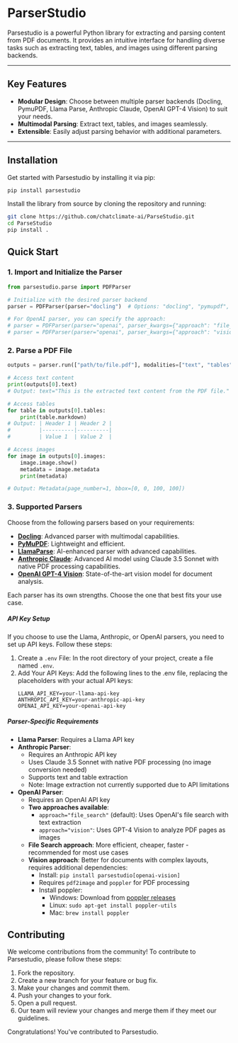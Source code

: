 # ParserStudio

Parsestudio is a powerful Python library for extracting and parsing content from PDF documents. It provides an intuitive interface for handling diverse tasks such as extracting text, tables, and images using different parsing backends.

---

## Key Features

- **Modular Design**: Choose between multiple parser backends (Docling, PymuPDF, Llama Parse, Anthropic Claude, OpenAI GPT-4 Vision) to suit your needs.
- **Multimodal Parsing**: Extract text, tables, and images seamlessly.
- **Extensible**: Easily adjust parsing behavior with additional parameters.

---

## Installation

Get started with Parsestudio by installing it via pip:

```bash
pip install parsestudio
```

Install the library from source by cloning the repository and running:

```bash
git clone https://github.com/chatclimate-ai/ParseStudio.git
cd ParseStudio
pip install .
```

## Quick Start


### 1. Import and Initialize the Parser

```python
from parsestudio.parse import PDFParser

# Initialize with the desired parser backend
parser = PDFParser(parser="docling")  # Options: "docling", "pymupdf", "llama", "anthropic", "openai"

# For OpenAI parser, you can specify the approach:
# parser = PDFParser(parser="openai", parser_kwargs={"approach": "file_search"})  # Default, recommended
# parser = PDFParser(parser="openai", parser_kwargs={"approach": "vision"})       # For complex layouts
```

### 2. Parse a PDF File

```python
outputs = parser.run(["path/to/file.pdf"], modalities=["text", "tables", "images"])

# Access text content
print(outputs[0].text)
# Output: text="This is the extracted text content from the PDF file."

# Access tables
for table in outputs[0].tables:
    print(table.markdown)
# Output: | Header 1 | Header 2 |
#         |----------|----------|
#         | Value 1  | Value 2  |

# Access images
for image in outputs[0].images:
    image.image.show()
    metadata = image.metadata
    print(metadata)

# Output: Metadata(page_number=1, bbox=[0, 0, 100, 100])
```

### 3. Supported Parsers

Choose from the following parsers based on your requirements:
- **[Docling](https://github.com/DS4SD/docling)**: Advanced parser with multimodal capabilities.
- **[PyMuPDF](https://github.com/pymupdf/PyMuPDF)**: Lightweight and efficient.
- **[LlamaParse](https://github.com/run-llama/llama_parse)**: AI-enhanced parser with advanced capabilities.
- **[Anthropic Claude](https://www.anthropic.com/claude)**: Advanced AI model using Claude 3.5 Sonnet with native PDF processing capabilities.
- **[OpenAI GPT-4 Vision](https://openai.com/gpt-4)**: State-of-the-art vision model for document analysis.

Each parser has its own strengths. Choose the one that best fits your use case.

##### API Key Setup

If you choose to use the Llama, Anthropic, or OpenAI parsers, you need to set up API keys. Follow these steps:

1. Create a `.env` File: In the root directory of your project, create a file named `.env`.
2. Add Your API Keys: Add the following lines to the .env file, replacing the placeholders with your actual API keys:
   ```
   LLAMA_API_KEY=your-llama-api-key
   ANTHROPIC_API_KEY=your-anthropic-api-key
   OPENAI_API_KEY=your-openai-api-key
   ```

##### Parser-Specific Requirements

- **Llama Parser**: Requires a Llama API key
- **Anthropic Parser**: 
  - Requires an Anthropic API key
  - Uses Claude 3.5 Sonnet with native PDF processing (no image conversion needed)
  - Supports text and table extraction
  - Note: Image extraction not currently supported due to API limitations
- **OpenAI Parser**: 
  - Requires an OpenAI API key
  - **Two approaches available**:
    - `approach="file_search"` (default): Uses OpenAI's file search with text extraction
    - `approach="vision"`: Uses GPT-4 Vision to analyze PDF pages as images
  - **File Search approach**: More efficient, cheaper, faster - recommended for most use cases
  - **Vision approach**: Better for documents with complex layouts, requires additional dependencies:
    - Install: `pip install parsestudio[openai-vision]`
    - Requires `pdf2image` and `poppler` for PDF processing
    - Install poppler:
      - Windows: Download from [poppler releases](https://github.com/oschwartz10612/poppler-windows/releases/)
      - Linux: `sudo apt-get install poppler-utils`
      - Mac: `brew install poppler`

## Contributing

We welcome contributions from the community! To contribute to Parsestudio, please follow these steps:

1. Fork the repository.
2. Create a new branch for your feature or bug fix.
3. Make your changes and commit them.
4. Push your changes to your fork.
5. Open a pull request.
6. Our team will review your changes and merge them if they meet our guidelines.

Congratulations! You've contributed to Parsestudio.

